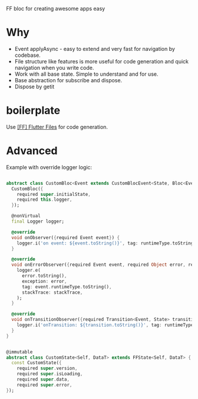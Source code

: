 FF bloc for creating awesome apps easy

# Why

- Event applyAsync - easy to extend and very fast for navigation by codebase.
- File structure like features is more useful for code generation and quick navigation when you write code.
- Work with all base state. Simple to understand and for use.
- Base abstraction for subscribe and dispose.
- Dispose by getit

# boilerplate

Use [[FF] Flutter Files](https://marketplace.visualstudio.com/items?itemName=gornivv.vscode-flutter-files) for code generation.

# Advanced

Example with override logger logic:

```dart

abstract class CustomBloc<Event extends CustomBlocEvent<State, Bloc<Event, State>>, State extends CustomState> extends FFBloc<Event, State> {
  CustomBloc({
    required super.initialState,
    required this.logger,
  });

  @nonVirtual
  final Logger logger;

  @override
  void onObserver({required Event event}) {
    logger.i('on event: ${event.toString()}', tag: runtimeType.toString());
  }

  @override
  void onErrorObserver({required Event event, required Object error, required StackTrace stackTrace}) {
    logger.e(
      error.toString(),
      exception: error,
      tag: event.runtimeType.toString(),
      stackTrace: stackTrace,
    );
  }

  @override
  void onTransitionObserver({required Transition<Event, State> transition}) {
    logger.i('onTransition: ${transition.toString()}', tag: runtimeType.toString());
  }
}


@immutable
abstract class CustomState<Self, DataT> extends FFState<Self, DataT> {
  const CustomState({
    required super.version,
    required super.isLoading,
    required super.data,
    required super.error,
});
```
